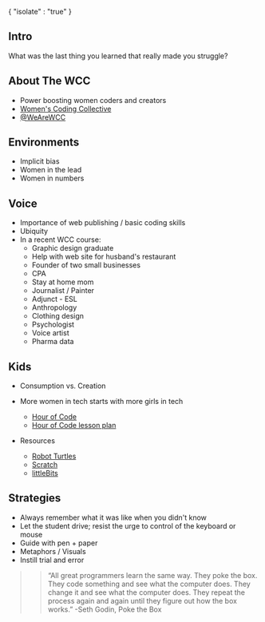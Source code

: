 {
"isolate" : "true"
}

## Intro

What was the last thing you learned that really made you struggle?


## About The WCC
* Power boosting women coders and creators
* [Women's Coding Collective](http://thewc.co)
* [@WeAreWCC](http://twitter.com/wearewcc)

## Environments
* Implicit bias 
* Women in the lead
* Women in numbers

## Voice

* Importance of web publishing / basic coding skills
* Ubiquity
* In a recent WCC course:
	* Graphic design graduate
	* Help with web site for husband's restaurant
	* Founder of two small businesses
	* CPA
	* Stay at home mom
	* Journalist / Painter
	* Adjunct - ESL
	* Anthropology
	* Clothing design
	* Psychologist
	* Voice artist
	* Pharma data
	
## Kids
* Consumption vs. Creation
* More women in tech starts with more girls in tech
	* [Hour of Code](http://thewc.co/s/hourofcode)
	* [Hour of Code lesson plan](https://docs.google.com/a/susanbuck.net/document/d/16Ier4-GEfVir6Xi8l12_mXWP7eWt2QKAgLKxaunCT5s/edit#heading=h.9pjjyz2x900o)
	
* Resources
	* [Robot Turtles](http://www.kickstarter.com/projects/danshapiro/robot-turtles-the-board-game-for-little-programmer)
	* [Scratch](http://scratch.mit.edu/)
	* [littleBits](http://littlebits.cc/)

## Strategies
* Always remember what it was like when you didn't know
* Let the student drive; resist the urge to control of the keyboard or mouse
* Guide with pen + paper
* Metaphors / Visuals
* Instill trial and error

>> &ldquo;All great programmers learn the same way. They poke the box. They code something and see what the computer does. They change it and see what the computer does. They repeat the process again and again until they figure out how the box works.&rdquo; -Seth Godin, Poke the Box




